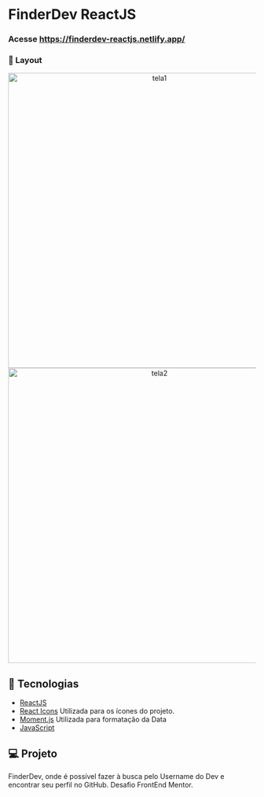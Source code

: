 # FinderDev ReactJS

### Acesse https://finderdev-reactjs.netlify.app/


###  📱 Layout

<p align="center">
  <img alt="tela1" src="https://ik.imagekit.io/aowlcgixdo/repositorio/finderDev/Captura_de_Tela_2022-02-04_a%CC%80s_10.43.57_B2_6WL-aVCz.png?ik-sdk-version=javascript-1.4.3&updatedAt=1643982386975" width="600" >
  
  <img alt="tela2" src="https://ik.imagekit.io/aowlcgixdo/repositorio/finderDev/Captura_de_Tela_2022-02-04_a%CC%80s_10.44.07_jrZplbTrE.png?ik-sdk-version=javascript-1.4.3&updatedAt=1643982387043" width="600" >
</p>

## 🚀 Tecnologias

-  [ReactJS](https://pt-br.reactjs.org/)
-  [React Icons](https://react-icons.github.io/react-icons/) Utilizada para os ícones do projeto.
-  [Moment.js](https://react-hot-toast.com/docs) Utilizada para formatação da Data 
-  [JavaScript](https://tableless.github.io/iniciantes/manual/js/)


## 💻 Projeto

FinderDev, onde é possível fazer à busca pelo Username do Dev e encontrar seu perfil no GitHub. Desafio FrontEnd Mentor.
